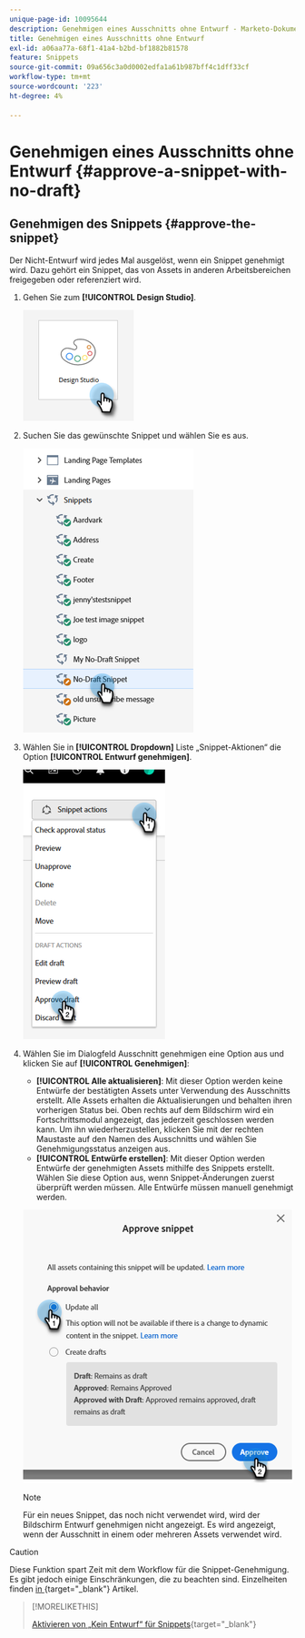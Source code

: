 ```yaml
---
unique-page-id: 10095644
description: Genehmigen eines Ausschnitts ohne Entwurf - Marketo-Dokumente - Produktdokumentation
title: Genehmigen eines Ausschnitts ohne Entwurf
exl-id: a06aa77a-68f1-41a4-b2bd-bf1882b81578
feature: Snippets
source-git-commit: 09a656c3a0d0002edfa1a61b987bff4c1dff33cf
workflow-type: tm+mt
source-wordcount: '223'
ht-degree: 4%

---
```


# Genehmigen eines Ausschnitts ohne Entwurf {#approve-a-snippet-with-no-draft}

## Genehmigen des Snippets {#approve-the-snippet}

Der Nicht-Entwurf wird jedes Mal ausgelöst, wenn ein Snippet genehmigt wird. Dazu gehört ein Snippet, das von Assets in anderen Arbeitsbereichen freigegeben oder referenziert wird.

1. Gehen Sie zum **[!UICONTROL Design Studio]**.

   ![](assets/approve-the-snippet-1.png)

1. Suchen Sie das gewünschte Snippet und wählen Sie es aus.

   ![](assets/approve-the-snippet-2.png)

1. Wählen Sie in **[!UICONTROL Dropdown]** Liste „Snippet-Aktionen“ die Option **[!UICONTROL Entwurf genehmigen]**.

   ![](assets/approve-the-snippet-3.png)

1. Wählen Sie im Dialogfeld Ausschnitt genehmigen eine Option aus und klicken Sie auf **[!UICONTROL Genehmigen]**:

   * **[!UICONTROL Alle aktualisieren]**: Mit dieser Option werden keine Entwürfe der bestätigten Assets unter Verwendung des Ausschnitts erstellt. Alle Assets erhalten die Aktualisierungen und behalten ihren vorherigen Status bei. Oben rechts auf dem Bildschirm wird ein Fortschrittsmodul angezeigt, das jederzeit geschlossen werden kann. Um ihn wiederherzustellen, klicken Sie mit der rechten Maustaste auf den Namen des Ausschnitts und wählen Sie Genehmigungsstatus anzeigen aus.
   * **[!UICONTROL Entwürfe erstellen]**: Mit dieser Option werden Entwürfe der genehmigten Assets mithilfe des Snippets erstellt. Wählen Sie diese Option aus, wenn Snippet-Änderungen zuerst überprüft werden müssen. Alle Entwürfe müssen manuell genehmigt werden.

   ![](assets/approve-the-snippet-4.png)

   >[!NOTE]
   >
   >Für ein neues Snippet, das noch nicht verwendet wird, wird der Bildschirm Entwurf genehmigen nicht angezeigt. Es wird angezeigt, wenn der Ausschnitt in einem oder mehreren Assets verwendet wird.

>[!CAUTION]
>
>Diese Funktion spart Zeit mit dem Workflow für die Snippet-Genehmigung. Es gibt jedoch einige Einschränkungen, die zu beachten sind. Einzelheiten finden [&#x200B; in &#x200B;](https://nation.marketo.com/t5/knowledgebase/no-draft-snippet-limitations-and-troubleshooting/ta-p/300799){target="_blank"} Artikel.

>[!MORELIKETHIS]
>
>[Aktivieren von „Kein Entwurf“ für Snippets](/help/marketo/product-docs/administration/users-and-roles/enable-no-draft-for-snippets.md){target="_blank"}
